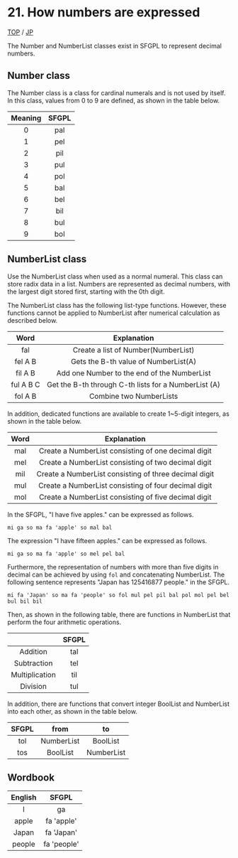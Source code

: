 # 21. How numbers are expressed

[TOP](../../readme.md)
/
[JP](../jp/Number.md)

The Number and NumberList classes exist in SFGPL to represent decimal numbers.

## Number class

The Number class is a class for cardinal numerals and is not used by itself.
In this class, values from 0 to 9 are defined, as shown in the table below.

|Meaning|SFGPL|
|:-:|:-:|
|0|pal|
|1|pel|
|2|pil|
|3|pul|
|4|pol|
|5|bal|
|6|bel|
|7|bil|
|8|bul|
|9|bol|

## NumberList class

Use the NumberList class when used as a normal numeral.
This class can store radix data in a list.
Numbers are represented as decimal numbers, with the largest digit stored first, starting with the 0th digit.

The NumberList class has the following list-type functions.
However, these functions cannot be applied to NumberList after numerical calculation as described below.

|Word|Explanation|
|:-:|:-:|
|fal|Create a list of Number(NumberList)|
|fel A B|Gets the B-th value of NumberList(A)|
|fil A B|Add one Number to the end of the NumberList|
|ful A B C|Get the B-th through C-th lists for a NumberList (A)|
|fol A B|Combine two NumberLists|

In addition, dedicated functions are available to create 1~5-digit integers, as shown in the table below.

|Word|Explanation|
|:-:|:-:|
|mal|Create a NumberList consisting of one decimal digit
|mel|Create a NumberList consisting of two decimal digit|
|mil|Create a NumberList consisting of three decimal digit|
|mul|Create a NumberList consisting of four decimal digit|
|mol|Create a NumberList consisting of five decimal digit|

In the SFGPL, "I have five apples." can be expressed as follows.

```SFGPL
mi ga so ma fa 'apple' so mal bal
```

The expression "I have fifteen apples." can be expressed as follows.

```SFGPL
mi ga so ma fa 'apple' so mel pel bal
```

Furthermore, the representation of numbers with more than five digits in decimal can be achieved by using ```fol``` and concatenating NumberList.
The following sentence represents "Japan has 125416877 people." in the SFGPL.

```SFGPL
mi fa 'Japan' so ma fa 'people' so fol mul pel pil bal pol mol pel bel bul bil bil
```

Then, as shown in the following table, there are functions in NumberList that perform the four arithmetic operations.

||SFGPL|
|:-:|:-:|
|Addition|tal|
|Subtraction|tel|
|Multiplication|til|
|Division|tul|

In addition, there are functions that convert integer BoolList and NumberList into each other, as shown in the table below.

|SFGPL|from|to|
|:-:|:-:|:-:|
|tol|NumberList|BoolList|
|tos|BoolList|NumberList|

## Wordbook

|English|SFGPL|
|:-:|:-:|
|I|ga|
|apple|fa 'apple'|
|Japan|fa 'Japan'|
|people|fa 'people'|
